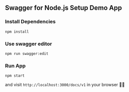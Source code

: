 ## Swagger for Node.js Setup Demo App

### Install Dependencies
```
npm install
```

### Use swagger editor
```
npm run swagger:edit
```

### Run App
```
npm start
```
and visit `http://localhost:3000/docs/v1` in your browser :tada::tada: